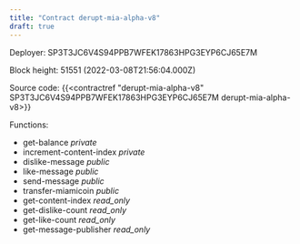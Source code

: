 ```yaml
---
title: "Contract derupt-mia-alpha-v8"
draft: true
---
```

Deployer: SP3T3JC6V4S94PPB7WFEK17863HPG3EYP6CJ65E7M


 



Block height: 51551 (2022-03-08T21:56:04.000Z)

Source code: {{<contractref "derupt-mia-alpha-v8" SP3T3JC6V4S94PPB7WFEK17863HPG3EYP6CJ65E7M derupt-mia-alpha-v8>}}

Functions:

* get-balance _private_
* increment-content-index _private_
* dislike-message _public_
* like-message _public_
* send-message _public_
* transfer-miamicoin _public_
* get-content-index _read_only_
* get-dislike-count _read_only_
* get-like-count _read_only_
* get-message-publisher _read_only_

